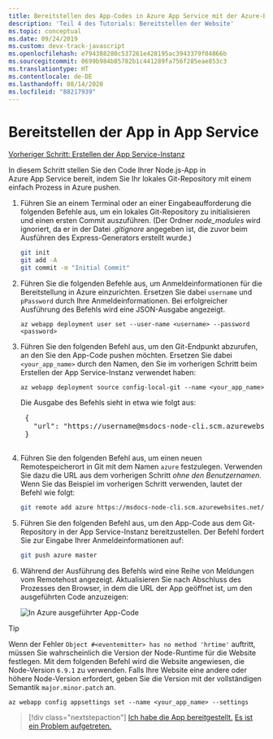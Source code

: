 ```yaml
---
title: Bereitstellen des App-Codes in Azure App Service mit der Azure-Befehlszeilenschnittstelle (Azure CLI)
description: 'Teil 4 des Tutorials: Bereitstellen der Website'
ms.topic: conceptual
ms.date: 09/24/2019
ms.custom: devx-track-javascript
ms.openlocfilehash: e794388280c537261e428195ac3943379f04866b
ms.sourcegitcommit: 0699b984b85782b1c441289fa756f285eae853c3
ms.translationtype: HT
ms.contentlocale: de-DE
ms.lasthandoff: 08/14/2020
ms.locfileid: "88217939"
---
```

# <a name="deploy-the-app-to-app-service"></a>Bereitstellen der App in App Service

[Vorheriger Schritt: Erstellen der App Service-Instanz](tutorial-vscode-azure-cli-node-03.md)

In diesem Schritt stellen Sie den Code Ihrer Node.js-App in Azure App Service bereit, indem Sie Ihr lokales Git-Repository mit einem einfach Prozess in Azure pushen.

1. Führen Sie an einem Terminal oder an einer Eingabeaufforderung die folgenden Befehle aus, um ein lokales Git-Repository zu initialisieren und einen ersten Commit auszuführen. (Der Ordner *node_modules* wird ignoriert, da er in der Datei *.gitignore* angegeben ist, die zuvor beim Ausführen des Express-Generators erstellt wurde.)

    ```bash
    git init
    git add -A
    git commit -m "Initial Commit"
    ```

1. Führen Sie die folgenden Befehle aus, um Anmeldeinformationen für die Bereitstellung in Azure einzurichten. Ersetzen Sie dabei `username` und `pPassword` durch Ihre Anmeldeinformationen. Bei erfolgreicher Ausführung des Befehls wird eine JSON-Ausgabe angezeigt.

    ```azurecli
    az webapp deployment user set --user-name <username> --password <password>
    ```

1. Führen Sie den folgenden Befehl aus, um den Git-Endpunkt abzurufen, an den Sie den App-Code pushen möchten. Ersetzen Sie dabei `<your_app_name>` durch den Namen, den Sie im vorherigen Schritt beim Erstellen der App Service-Instanz verwendet haben:

    ```azurecli
    az webapp deployment source config-local-git --name <your_app_name>
    ```

    Die Ausgabe des Befehls sieht in etwa wie folgt aus:

    <pre>
    {
      "url": "https://username@msdocs-node-cli.scm.azurewebsites.net/msdocs-node-cli.git"
    }
    </pre>

1. Führen Sie den folgenden Befehl aus, um einen neuen Remotespeicherort in Git mit dem Namen `azure` festzulegen. Verwenden Sie dazu die URL aus dem vorherigen Schritt *ohne den Benutzernamen*. Wenn Sie das Beispiel im vorherigen Schritt verwenden, lautet der Befehl wie folgt:

    ```bash
    git remote add azure https://msdocs-node-cli.scm.azurewebsites.net/msdocs-node-cli.git
    ```

1. Führen Sie den folgenden Befehl aus, um den App-Code aus dem Git-Repository in der App Service-Instanz bereitzustellen. Der Befehl fordert Sie zur Eingabe Ihrer Anmeldeinformationen auf:

    ```bash
    git push azure master
    ```

1. Während der Ausführung des Befehls wird eine Reihe von Meldungen vom Remotehost angezeigt. Aktualisieren Sie nach Abschluss des Prozesses den Browser, in dem die URL der App geöffnet ist, um den ausgeführten Code anzuzeigen:

    ![In Azure ausgeführter App-Code](media/azure-cli/remote-app.png)

> [!TIP]
> Wenn der Fehler `Object #<eventemitter> has no method 'hrtime'` auftritt, müssen Sie wahrscheinlich die Version der Node-Runtime für die Website festlegen. Mit dem folgenden Befehl wird die Website angewiesen, die Node-Version `6.9.1` zu verwenden. Falls Ihre Website eine andere oder höhere Node-Version erfordert, geben Sie die Version mit der vollständigen Semantik `major.minor.patch` an.
>
> ```azurecli
> az webapp config appsettings set --name <your_app_name> --settings
> ```

> [!div class="nextstepaction"]
> [Ich habe die App bereitgestellt.](tutorial-vscode-azure-cli-node-05.md) [Es ist ein Problem aufgetreten.](https://www.research.net/r/PWZWZ52?tutorial=node-deployment&step=deploy-website)
